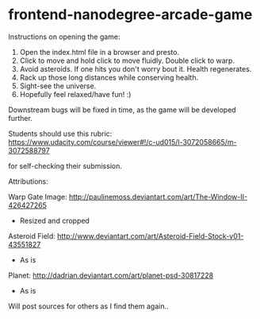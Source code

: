 frontend-nanodegree-arcade-game
===============================

Instructions on opening the game:
  1. Open the index.html file in a browser and presto.
  2. Click to move and hold click to move fluidly. Double click to warp.
  3. Avoid asteroids. If one hits you don't worry bout it. Health regenerates.
  4. Rack up those long distances while conserving health.
  5. Sight-see the universe.
  6. Hopefully feel relaxed/have fun! :)

Downstream bugs will be fixed in time, as the game will be developed further.

Students should use this rubric: https://www.udacity.com/course/viewer#!/c-ud015/l-3072058665/m-3072588797

for self-checking their submission.

Attributions:

Warp Gate Image:
http://paulinemoss.deviantart.com/art/The-Window-II-426427265
- Resized and cropped

Asteroid Field:
http://www.deviantart.com/art/Asteroid-Field-Stock-v01-43551827
- As is

Planet:
http://dadrian.deviantart.com/art/planet-psd-30817228
- As is

Will post sources for others as I find them again..